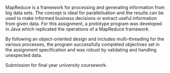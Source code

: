 MapReduce is a framework for processing and generating information from big data sets. The concept is ideal for parallelisation and the results can be used to make informed business decisions or extract useful information from given data. For this assignment, a prototype program was developed in Java which replicated the operations of a MapReduce framework. 

By following an object-oriented design and includes multi-threading for the various processes, the program successfully completed objectives set in the assignment specification and was robust by validating and handling unexpected data.

Submission for final year university coursework.
